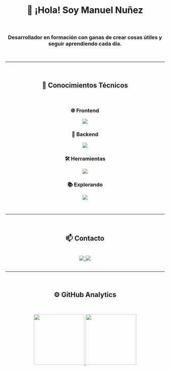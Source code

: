 <br>

<h1 align="center">👋 ¡Hola! Soy Manuel Nuñez</h1>

<br clear="both">

<h3 align="center">Desarrollador en formación con ganas de crear cosas útiles y seguir aprendiendo cada día.</h3>

<br>

<hr>

<br>

<h2 align="center">🚀 Conocimientos Técnicos</h2>

<br>

<h3 align="center">🌐 Frontend</h3> 
<p align="center">
  <a href="">
    <img src="https://skillicons.dev/icons?i=html,css,js,bootstrap&perline=14"/>
  </a>
</p>

<h3 align="center">🔧 Backend</h3> 
<p align="center">
  <a href="">
    <img src="https://skillicons.dev/icons?i=nodejs,express,postgres,sequelize&perline=14" />
  </a>
</p>

<h3 align="center">🛠️ Herramientas </h3> 
<p align="center">
  <a href="">
    <img src="https://skillicons.dev/icons?i=git,github,vscode,pycharm,ps&perline=14" />
  </a>
</p>

<h3 align="center">📚 Explorando</h3> 
<p align="center">
  <a href="">
    <img src="https://skillicons.dev/icons?i=angular,mongodb,py,react,tailwind,ts&perline=14" />
  </a>
</p>

<br>

<hr>

<br>

<h2 align="center">📫 Contacto </h2>

<br>

<div align="center">
   <a href="mailto:menegerdelen@gmail.com">
      <img src="https://skillicons.dev/icons?i=gmail&perline=14" />
   </a>
   <a href="https://www.linkedin.com/in/menegerdelen/">
      <img src="https://skillicons.dev/icons?i=linkedin&perline=14" />
   </a>
   
</div>

<br>

<hr>

<br>

<h2 align="center">⚙️ GitHub Analytics </h2>

<br>

<p align="center">
<a href="https://github.com/mrodriguezdev">
  <img height="160em" src="https://github-readme-stats-eight-theta.vercel.app/api?username=menegerdelen&show_icons=true&theme=algolia&include_all_commits=true&count_private=true"/>
  <img height="160em" src="https://github-readme-stats-eight-theta.vercel.app/api/top-langs/?username=menegerdelen&layout=compact&langs_count=8&theme=algolia"/>
</a>
</p>
